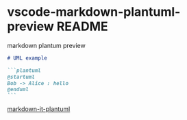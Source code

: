 # vscode-markdown-plantuml-preview README

markdown plantum preview

````markdown
# UML example

```plantuml
@startuml
Bob -> Alice : hello
@enduml
```
````

[markdown-it-plantuml](https://www.npmjs.com/package/markdown-it-plantuml)
